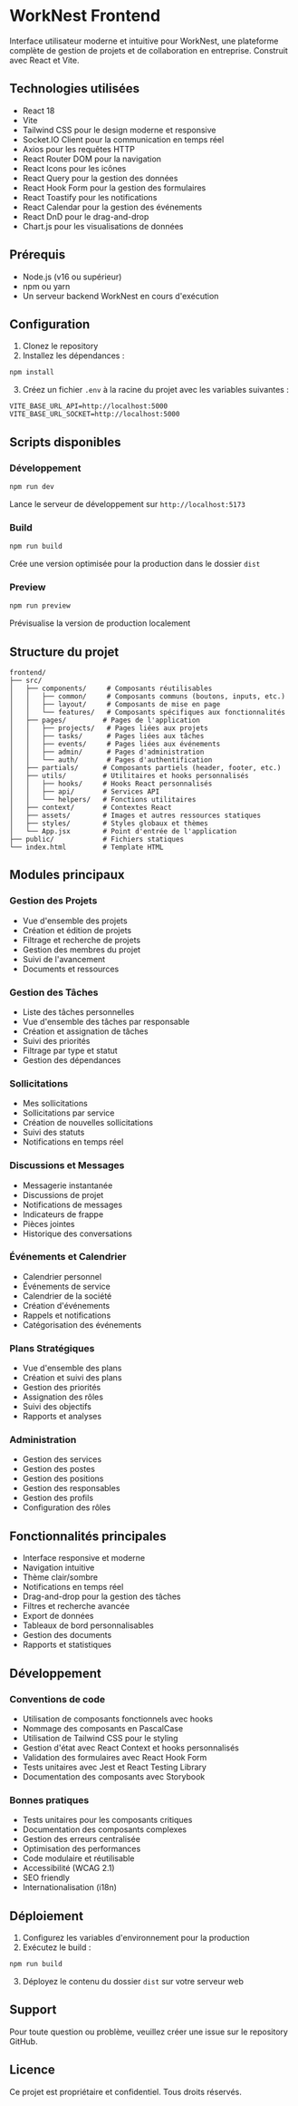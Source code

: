 # WorkNest Frontend

Interface utilisateur moderne et intuitive pour WorkNest, une plateforme complète de gestion de projets et de collaboration en entreprise. Construit avec React et Vite.

## Technologies utilisées

- React 18
- Vite
- Tailwind CSS pour le design moderne et responsive
- Socket.IO Client pour la communication en temps réel
- Axios pour les requêtes HTTP
- React Router DOM pour la navigation
- React Icons pour les icônes
- React Query pour la gestion des données
- React Hook Form pour la gestion des formulaires
- React Toastify pour les notifications
- React Calendar pour la gestion des événements
- React DnD pour le drag-and-drop
- Chart.js pour les visualisations de données

## Prérequis

- Node.js (v16 ou supérieur)
- npm ou yarn
- Un serveur backend WorkNest en cours d'exécution

## Configuration

1. Clonez le repository
2. Installez les dépendances :
```bash
npm install
```

3. Créez un fichier `.env` à la racine du projet avec les variables suivantes :
```env
VITE_BASE_URL_API=http://localhost:5000
VITE_BASE_URL_SOCKET=http://localhost:5000
```

## Scripts disponibles

### Développement
```bash
npm run dev
```
Lance le serveur de développement sur `http://localhost:5173`

### Build
```bash
npm run build
```
Crée une version optimisée pour la production dans le dossier `dist`

### Preview
```bash
npm run preview
```
Prévisualise la version de production localement

## Structure du projet

```
frontend/
├── src/
│   ├── components/     # Composants réutilisables
│   │   ├── common/     # Composants communs (boutons, inputs, etc.)
│   │   ├── layout/     # Composants de mise en page
│   │   └── features/   # Composants spécifiques aux fonctionnalités
│   ├── pages/         # Pages de l'application
│   │   ├── projects/   # Pages liées aux projets
│   │   ├── tasks/      # Pages liées aux tâches
│   │   ├── events/     # Pages liées aux événements
│   │   ├── admin/      # Pages d'administration
│   │   └── auth/       # Pages d'authentification
│   ├── partials/      # Composants partiels (header, footer, etc.)
│   ├── utils/         # Utilitaires et hooks personnalisés
│   │   ├── hooks/     # Hooks React personnalisés
│   │   ├── api/       # Services API
│   │   └── helpers/   # Fonctions utilitaires
│   ├── context/       # Contextes React
│   ├── assets/        # Images et autres ressources statiques
│   ├── styles/        # Styles globaux et thèmes
│   └── App.jsx        # Point d'entrée de l'application
├── public/            # Fichiers statiques
└── index.html         # Template HTML
```

## Modules principaux

### Gestion des Projets
- Vue d'ensemble des projets
- Création et édition de projets
- Filtrage et recherche de projets
- Gestion des membres du projet
- Suivi de l'avancement
- Documents et ressources

### Gestion des Tâches
- Liste des tâches personnelles
- Vue d'ensemble des tâches par responsable
- Création et assignation de tâches
- Suivi des priorités
- Filtrage par type et statut
- Gestion des dépendances

### Sollicitations
- Mes sollicitations
- Sollicitations par service
- Création de nouvelles sollicitations
- Suivi des statuts
- Notifications en temps réel

### Discussions et Messages
- Messagerie instantanée
- Discussions de projet
- Notifications de messages
- Indicateurs de frappe
- Pièces jointes
- Historique des conversations

### Événements et Calendrier
- Calendrier personnel
- Événements de service
- Calendrier de la société
- Création d'événements
- Rappels et notifications
- Catégorisation des événements

### Plans Stratégiques
- Vue d'ensemble des plans
- Création et suivi des plans
- Gestion des priorités
- Assignation des rôles
- Suivi des objectifs
- Rapports et analyses

### Administration
- Gestion des services
- Gestion des postes
- Gestion des positions
- Gestion des responsables
- Gestion des profils
- Configuration des rôles

## Fonctionnalités principales

- Interface responsive et moderne
- Navigation intuitive
- Thème clair/sombre
- Notifications en temps réel
- Drag-and-drop pour la gestion des tâches
- Filtres et recherche avancée
- Export de données
- Tableaux de bord personnalisables
- Gestion des documents
- Rapports et statistiques

## Développement

### Conventions de code

- Utilisation de composants fonctionnels avec hooks
- Nommage des composants en PascalCase
- Utilisation de Tailwind CSS pour le styling
- Gestion d'état avec React Context et hooks personnalisés
- Validation des formulaires avec React Hook Form
- Tests unitaires avec Jest et React Testing Library
- Documentation des composants avec Storybook

### Bonnes pratiques

- Tests unitaires pour les composants critiques
- Documentation des composants complexes
- Gestion des erreurs centralisée
- Optimisation des performances
- Code modulaire et réutilisable
- Accessibilité (WCAG 2.1)
- SEO friendly
- Internationalisation (i18n)

## Déploiement

1. Configurez les variables d'environnement pour la production
2. Exécutez le build :
```bash
npm run build
```
3. Déployez le contenu du dossier `dist` sur votre serveur web

## Support

Pour toute question ou problème, veuillez créer une issue sur le repository GitHub.

## Licence

Ce projet est propriétaire et confidentiel. Tous droits réservés.
